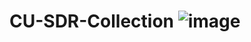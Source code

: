 # CU-SDR-Collection ![image](https://user-images.githubusercontent.com/97261287/148466899-43fd5ffa-3812-40dd-adc4-2ba0ce57dd7e.png)

